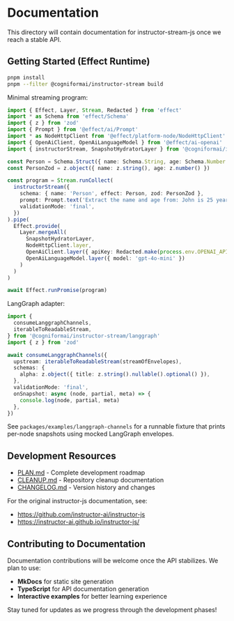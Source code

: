 # Documentation

This directory will contain documentation for instructor-stream-js once we reach a stable API.

## Getting Started (Effect Runtime)

```bash
pnpm install
pnpm --filter @cogniformai/instructor-stream build
```

Minimal streaming program:

```ts
import { Effect, Layer, Stream, Redacted } from 'effect'
import * as Schema from 'effect/Schema'
import { z } from 'zod'
import { Prompt } from '@effect/ai/Prompt'
import * as NodeHttpClient from '@effect/platform-node/NodeHttpClient'
import { OpenAiClient, OpenAiLanguageModel } from '@effect/ai-openai'
import { instructorStream, SnapshotHydratorLayer } from '@cogniformai/instructor-stream'

const Person = Schema.Struct({ name: Schema.String, age: Schema.Number })
const PersonZod = z.object({ name: z.string(), age: z.number() })

const program = Stream.runCollect(
  instructorStream({
    schema: { name: 'Person', effect: Person, zod: PersonZod },
    prompt: Prompt.text('Extract the name and age from: John is 25 years old.'),
    validationMode: 'final',
  })
).pipe(
  Effect.provide(
    Layer.mergeAll(
      SnapshotHydratorLayer,
      NodeHttpClient.layer,
      OpenAiClient.layer({ apiKey: Redacted.make(process.env.OPENAI_API_KEY!) }),
      OpenAiLanguageModel.layer({ model: 'gpt-4o-mini' })
    )
  )
)

await Effect.runPromise(program)
```

LangGraph adapter:

```ts
import {
  consumeLanggraphChannels,
  iterableToReadableStream,
} from '@cogniformai/instructor-stream/langgraph'
import { z } from 'zod'

await consumeLanggraphChannels({
  upstream: iterableToReadableStream(streamOfEnvelopes),
  schemas: {
    alpha: z.object({ title: z.string().nullable().optional() }),
  },
  validationMode: 'final',
  onSnapshot: async (node, partial, meta) => {
    console.log(node, partial, meta)
  },
})
```

See `packages/examples/langgraph-channels` for a runnable fixture that prints per-node snapshots using mocked LangGraph envelopes.

## Development Resources

- [PLAN.md](roadmap/PLAN.md) - Complete development roadmap
- [CLEANUP.md](roadmap/CLEANUP.md) - Repository cleanup documentation
- [CHANGELOG.md](../CHANGELOG.md) - Version history and changes

For the original instructor-js documentation, see:

- https://github.com/instructor-ai/instructor-js
- https://instructor-ai.github.io/instructor-js/

## Contributing to Documentation

Documentation contributions will be welcome once the API stabilizes. We plan to use:

- **MkDocs** for static site generation
- **TypeScript** for API documentation generation
- **Interactive examples** for better learning experience

Stay tuned for updates as we progress through the development phases!
